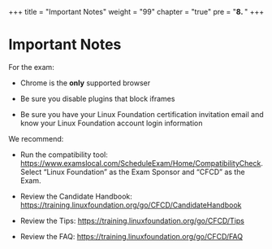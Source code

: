 +++
title = "Important Notes"
weight = "99"
chapter = "true"
pre = "<b>8. </b>"
+++


# Important Notes

For the exam:

- Chrome is the **only** supported browser

- Be sure you disable plugins that block iframes

- Be sure you have your Linux Foundation certification invitation email and know your Linux Foundation account login information

We recommend:

- Run the compatibility tool: https://www.examslocal.com/ScheduleExam/Home/CompatibilityCheck. Select “Linux Foundation” as the Exam Sponsor and “CFCD” as the Exam. 

- Review the Candidate Handbook: https://training.linuxfoundation.org/go/CFCD/CandidateHandbook

- Review the Tips: https://training.linuxfoundation.org/go/CFCD/Tips

- Review the FAQ: https://training.linuxfoundation.org/go/CFCD/FAQ

